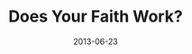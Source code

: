 ---
title: "Does Your Faith Work?"
speaker: "Barry Gin"
date: "2013-06-23"
sermonUrl: "//35.190.93.184/sermons/20130623_sunday_barry_gin_does_your_faith_work.mp3"
---